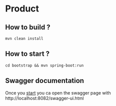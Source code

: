 # Product

<!-- 
this project was generated with https://github.com/devs-from-matrix/basic-template-repository. 
-->

## How to build ?

`mvn clean install`

## How to start ?

`cd bootstrap && mvn spring-boot:run`

## Swagger documentation

Once you [start](#how-to-start-) you ca open the swagger page with http://localhost:8082/swagger-ui.html

